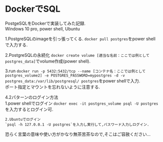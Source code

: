 # DockerでSQL
PostgeSQLをDockerで実装してみた記録.  
Windows 10 pro, power shell, Ubuntu

1.PostgreSQLのimageを引っ張ってくる.
`docker pull postgres`をpower shellで入力する.

2.PostgreSQLの永続化
`docker create volume [適当な名前：ここでは例としてpostgres_data]`でvolume作成(power shell).

3.run
`docker run -p 5432:5432/tcp --name [コンテナ名：ここでは例としてpostgres_volume2] -e POSTGRES_PASSWORD=mypostgres -d -v postgres_data:/var/lib/postgresql/ postgres`をpower shellで入力.  
ポート指定とマウントを忘れないように注意する.  

4.2パターンのログイン方法  
    1.power shellでログイン
    `docker exec -it postgres_volume psql -U postgres`を入力するとログイン可.
  
    2.Ubuntuでログイン
    `psql -h 127.0.0.1 -U postgres`を入力し実行して,パスワード入力しログイン.

恐らく言葉の意味や使い方がかなり無茶苦茶なので,そこはご容赦ください...
